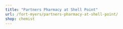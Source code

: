 ```yaml
---
title: "Partners Pharmacy at Shell Point"
url: /fort-myers/partners-pharmacy-at-shell-point/
shop: chemist
---
```


